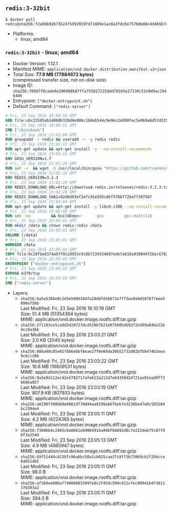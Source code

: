 ## `redis:3-32bit`

```console
$ docker pull redis@sha256:f2a69b92673b2475d92959fd71889e1ac0a3fdc6e757b0e80c4d4b5b7ccf15e1
```

-	Platforms:
	-	linux; amd64

### `redis:3-32bit` - linux; amd64

-	Docker Version: 1.12.1
-	Manifest MIME: `application/vnd.docker.distribution.manifest.v2+json`
-	Total Size: **77.9 MB (77884672 bytes)**  
	(compressed transfer size, not on-disk size)
-	Image ID: `sha256:70987f0cede0a396998b87ffa755027225ddd70165e27130c51e9d9ac2946446`
-	Entrypoint: `["docker-entrypoint.sh"]`
-	Default Command: `["redis-server"]`

```dockerfile
# Fri, 23 Sep 2016 18:08:50 GMT
ADD file:c6c23585ab140b0b320d4e99bc1b0eb544c9e96c24d90fec5e069a6d57d335ca in / 
# Fri, 23 Sep 2016 18:08:51 GMT
CMD ["/bin/bash"]
# Fri, 23 Sep 2016 23:02:00 GMT
RUN groupadd -r redis && useradd -r -g redis redis
# Fri, 23 Sep 2016 23:02:12 GMT
RUN apt-get update && apt-get install -y --no-install-recommends 		ca-certificates 		wget 	&& rm -rf /var/lib/apt/lists/*
# Fri, 23 Sep 2016 23:02:13 GMT
ENV GOSU_VERSION=1.7
# Fri, 23 Sep 2016 23:02:19 GMT
RUN set -x 	&& wget -O /usr/local/bin/gosu "https://github.com/tianon/gosu/releases/download/$GOSU_VERSION/gosu-$(dpkg --print-architecture)" 	&& wget -O /usr/local/bin/gosu.asc "https://github.com/tianon/gosu/releases/download/$GOSU_VERSION/gosu-$(dpkg --print-architecture).asc" 	&& export GNUPGHOME="$(mktemp -d)" 	&& gpg --keyserver ha.pool.sks-keyservers.net --recv-keys B42F6819007F00F88E364FD4036A9C25BF357DD4 	&& gpg --batch --verify /usr/local/bin/gosu.asc /usr/local/bin/gosu 	&& rm -r "$GNUPGHOME" /usr/local/bin/gosu.asc 	&& chmod +x /usr/local/bin/gosu 	&& gosu nobody true
# Fri, 23 Sep 2016 23:02:20 GMT
ENV REDIS_VERSION=3.2.3
# Fri, 23 Sep 2016 23:02:20 GMT
ENV REDIS_DOWNLOAD_URL=http://download.redis.io/releases/redis-3.2.3.tar.gz
# Fri, 23 Sep 2016 23:02:20 GMT
ENV REDIS_DOWNLOAD_SHA1=92d6d93ef2efc91e595c8bf578bf72baff397507
# Fri, 23 Sep 2016 23:04:04 GMT
RUN apt-get update && apt-get install -y libc6-i386 --no-install-recommends && rm -rf /var/lib/apt/lists/*
# Fri, 23 Sep 2016 23:05:00 GMT
RUN set -ex 		&& buildDeps=' 		gcc 		gcc-multilib 		libc6-dev-i386 		make 	' 	&& apt-get update 	&& apt-get install -y $buildDeps --no-install-recommends 	&& rm -rf /var/lib/apt/lists/* 		&& wget -O redis.tar.gz "$REDIS_DOWNLOAD_URL" 	&& echo "$REDIS_DOWNLOAD_SHA1 *redis.tar.gz" | sha1sum -c - 	&& mkdir -p /usr/src/redis 	&& tar -xzf redis.tar.gz -C /usr/src/redis --strip-components=1 	&& rm redis.tar.gz 		&& grep -q '^#define CONFIG_DEFAULT_PROTECTED_MODE 1$' /usr/src/redis/src/server.h 	&& sed -ri 's!^(#define CONFIG_DEFAULT_PROTECTED_MODE) 1$!\1 0!' /usr/src/redis/src/server.h 	&& grep -q '^#define CONFIG_DEFAULT_PROTECTED_MODE 0$' /usr/src/redis/src/server.h 		&& make -C /usr/src/redis 32bit 	&& make -C /usr/src/redis install 		&& rm -r /usr/src/redis 		&& apt-get purge -y --auto-remove $buildDeps
# Fri, 23 Sep 2016 23:05:01 GMT
RUN mkdir /data && chown redis:redis /data
# Fri, 23 Sep 2016 23:05:01 GMT
VOLUME [/data]
# Fri, 23 Sep 2016 23:05:01 GMT
WORKDIR /data
# Fri, 23 Sep 2016 23:05:02 GMT
COPY file:9c29fbe8374a97f9c2d953c9c8b7224554607eeb7a610a930844f2bec678265c in /usr/local/bin/ 
# Fri, 23 Sep 2016 23:05:02 GMT
ENTRYPOINT ["docker-entrypoint.sh"]
# Fri, 23 Sep 2016 23:05:03 GMT
EXPOSE 6379/tcp
# Fri, 23 Sep 2016 23:05:03 GMT
CMD ["redis-server"]
```

-	Layers:
	-	`sha256:6a5a5368e0c2d3e5909184fa28ddfd56072e7ff3ee9a945876f7eee5896ef5bb`  
		Last Modified: Fri, 23 Sep 2016 18:10:19 GMT  
		Size: 51.4 MB (51354364 bytes)  
		MIME: application/vnd.docker.image.rootfs.diff.tar.gzip
	-	`sha256:2f1103ce5ca9d5420727dcd528b7b21e075685db9372e369a846e22b4cc8a36b`  
		Last Modified: Fri, 23 Sep 2016 23:03:21 GMT  
		Size: 2.0 KB (2040 bytes)  
		MIME: application/vnd.docker.image.rootfs.diff.tar.gzip
	-	`sha256:086a40c85e01f8b6ebbf6eae27f8e88da30b52732d02b7bb474b2eea9c6cc20b`  
		Last Modified: Fri, 23 Sep 2016 23:03:22 GMT  
		Size: 16.6 MB (16609531 bytes)  
		MIME: application/vnd.docker.image.rootfs.diff.tar.gzip
	-	`sha256:9a5e9d112ec42e5782717afe613a212d7e84358d2d721ae81ead9f73b666a05f`  
		Last Modified: Fri, 23 Sep 2016 23:03:19 GMT  
		Size: 807.9 KB (807933 bytes)  
		MIME: application/vnd.docker.image.rootfs.diff.tar.gzip
	-	`sha256:a8290f398b60e8662df70d44aa9199ab6f6eb7e3236be47e0c585584bc2394e4`  
		Last Modified: Fri, 23 Sep 2016 23:05:11 GMT  
		Size: 4.2 MB (4224365 bytes)  
		MIME: application/vnd.docker.image.rootfs.diff.tar.gzip
	-	`sha256:73d06b4c2405c8a0b61eb900491ba99bf68892d8c7e222deb75c87f90f3a254d`  
		Last Modified: Fri, 23 Sep 2016 23:05:13 GMT  
		Size: 4.9 MB (4885947 bytes)  
		MIME: application/vnd.docker.image.rootfs.diff.tar.gzip
	-	`sha256:69f51444c42397c96a6bc50a1cb025caa37c8ff3b73969cb1f204cce84651465`  
		Last Modified: Fri, 23 Sep 2016 23:05:11 GMT  
		Size: 98.0 B  
		MIME: application/vnd.docker.image.rootfs.diff.tar.gzip
	-	`sha256:af369ee606a7740089033997e8c2f45dc599c422cfec00941b473811376393a2`  
		Last Modified: Fri, 23 Sep 2016 23:05:11 GMT  
		Size: 394.0 B  
		MIME: application/vnd.docker.image.rootfs.diff.tar.gzip

